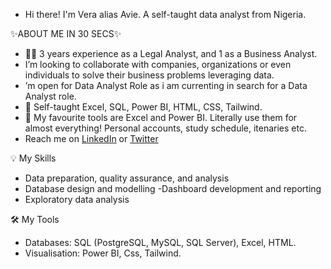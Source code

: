 - Hi there! I'm Vera alias Avie. A self-taught data analyst from Nigeria. 


✨ABOUT ME IN 30 SECS✨

- 👷‍♀️ 3 years experience as a Legal Analyst, and 1 as a Business Analyst.
- I’m looking to collaborate with companies, organizations or even individuals to solve their business problems leveraging data.
- ’m open for Data Analyst Role as i am currenting in search for a Data Analyst role.
- 🔰  Self-taught Excel, SQL, Power BI, HTML, CSS, Tailwind.
- 💜 My favourite tools are Excel and Power BI. Literally use them for almost everything! Personal accounts, study schedule, itenaries etc.
- Reach me on [LinkedIn](https://www.linkedin.com/in/vera-ezinne-a66464209/) or [Twitter](https://twitter.com/home)


💡 My Skills
- Data preparation, quality assurance, and analysis
- Database design and modelling
-Dashboard development and reporting
- Exploratory data analysis

🛠️ My Tools
- Databases: SQL (PostgreSQL, MySQL, SQL Server), Excel, HTML.
- Visualisation: Power BI, Css, Tailwind.
